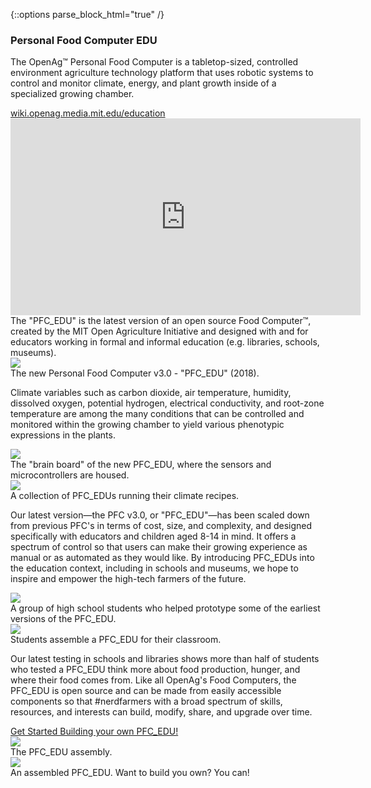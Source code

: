 {::options parse_block_html="true" /}
<section class="stickem-container">
<div class="text-container stickem stickit">
<h3 class="show">Personal Food Computer EDU</h3>
<p class="show">The OpenAg™ Personal Food Computer is a tabletop-sized, controlled environment agriculture technology platform that uses robotic systems to control and monitor climate, energy, and plant growth inside of a specialized growing chamber.</p>
<a href="https://wiki.openag.media.mit.edu/education" target="_blank" class="sliding green show">wiki.openag.media.mit.edu/education</a>
</div>
<div class="media-container">
<div class="video-container">
<div class="video show">
<iframe width="560" height="315" src="https://www.youtube.com/embed/-J1DNp4M_1k" frameborder="0" allow="accelerometer; autoplay; encrypted-media; gyroscope; picture-in-picture" allowfullscreen></iframe>
</div>
<div class="caption">
<span>The "PFC_EDU" is the latest version of an open source Food Computer™, created by the MIT Open Agriculture Initiative and designed with and for educators working in formal and informal education (e.g. libraries, schools, museums). </span>
</div>
</div>
<div class="img-container">
<div class="img">
<img src="{{ site.baseurl }}/img/elements/open-ag--1-1.gif">
</div>
<div class="caption">
<span>The new Personal Food Computer v3.0 - "PFC_EDU" (2018).</span>
</div>
</div>
</div>
</section>

<section class="stickem-container">
<div class="text-container stickem">
<p class="show">Climate variables such as carbon dioxide, air temperature, humidity, dissolved oxygen, potential hydrogen, electrical conductivity, and root-zone temperature are among the many conditions that can be controlled and monitored within the growing chamber to yield various phenotypic expressions in the plants.</p>
</div>
<div class="media-container">
<div class="img-container">
<div class="img">
<img src="{{ site.baseurl }}/img/elements/open-ag--2-1.png">
</div>
<div class="caption">
<span>The "brain board" of the new PFC_EDU, where the sensors and microcontrollers are housed.</span>
</div>
</div>
<div class="img-container">
<div class="img">
<img src="{{ site.baseurl }}/img/elements/open-ag--2-2.jpg">
</div>
<div class="caption">
<span>A collection of PFC_EDUs running their climate recipes.</span>
</div>
</div>
</div>
</section>

<section class="stickem-container">
<div class="text-container stickem">
<p class="show">Our latest version—the PFC v3.0, or "PFC_EDU"—has been scaled down from previous PFC's in terms of cost, size, and complexity, and designed specifically with educators and children aged 8-14 in mind. It offers a spectrum of control so that users can make their growing experience as manual or as automated as they would like. By introducing PFC_EDUs into the education context, including in schools and museums, we hope to inspire and empower the high-tech farmers of the future.</p>
</div>
<div class="media-container">
<div class="img-container">
<div class="img">
<img src="{{ site.baseurl }}/img/elements/open-ag--3-1.jpg"/>
</div>
<div class="caption">
<span>A group of high school students who helped prototype some of the earliest versions of the PFC_EDU.</span>
</div>
</div>
<div class="img-container">
<div class="img">
<img src="{{ site.baseurl }}/img/elements/open-ag--4-1.jpeg">
</div>
<div class="caption">
<span>Students assemble a PFC_EDU for their classroom.</span>
</div>
</div>
</div>
</section>

<section class="stickem-container">
<div class="text-container stickem">
<p class="show">Our latest testing in schools and libraries shows more than half of students who tested a PFC_EDU think more about food production, hunger, and where their food comes from. Like all OpenAg's Food Computers, the PFC_EDU is open source and can be made from easily accessible components so that #nerdfarmers with a broad spectrum of skills, resources, and interests can build, modify, share, and upgrade over time.</p>
<a href="https://www.media.mit.edu/posts/build-a-food-computer/" target="_blank" class="sliding green show">Get Started Building your own PFC_EDU!</a>
</div>
<div class="media-container">
<div class="img-container">
<div class="img">
<img src="{{ site.baseurl }}/img/elements/open-ag--5-1.png">
</div>
<div class="caption">
<span>The PFC_EDU assembly.</span>
</div>
</div>
<div class="img-container">
<div class="img">
<img src="{{ site.baseurl }}/img/elements/open-ag--5-2.jpeg">
</div>
<div class="caption">
<span>An assembled PFC_EDU. Want to build you own? You can!</span>
</div>
</div>
</div>
</section>
